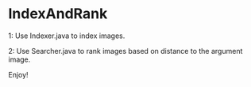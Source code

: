 # IndexAndRank

1: Use Indexer.java to index images.

2: Use Searcher.java to rank images based on distance to the argument image.

Enjoy!
